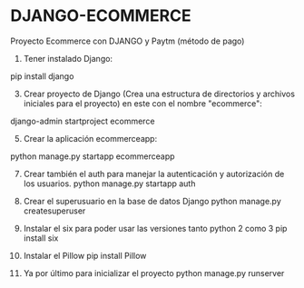 # DJANGO-ECOMMERCE
Proyecto Ecommerce con DJANGO y Paytm (método de pago)

1. Tener instalado Django:
   
pip install django

3. Crear proyecto de Django (Crea una estructura de directorios y archivos iniciales para el proyecto) en este con el nombre "ecommerce":
   
django-admin startproject ecommerce

5. Crear la aplicación ecommerceapp:
   
python manage.py startapp ecommerceapp

7. Crear también el auth para manejar la autenticación y autorización de los usuarios.
python manage.py startapp auth

8. Crear el superusuario en la base de datos Django
python manage.py createsuperuser

9. Instalar el six para poder usar las versiones tanto python 2 como 3
pip install six

10. Instalar el Pillow
pip install Pillow

11. Ya por último para inicializar el proyecto
python manage.py runserver
